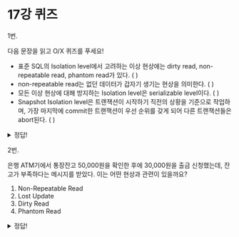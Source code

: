 # 17강 퀴즈

1번.

다음 문장을 읽고 O/X 퀴즈를 푸세요!

- 표준 SQL의 Isolation level에서 고려하는 이상 현상에는 dirty read, non-repeatable read, phantom read가 있다.  (    )
- non-repeatable read는 없던 데이터가 갑자기 생기는 현상을 의미한다. (    )
- 모든 이상 현상에 대해 방지하는 Isolation level은 serializable level이다. (    )
- Snapshot Isolation level은 트랜잭션이 시작하기 직전의 상황을 기준으로 작업하며, 가장 마지막에 commit한 트랜잭션이 우선 순위를 갖게 되어 다른 트랜잭션들은 abort된다. (    )
<details>
<summary>
  정답!
</summary>
  
    O
    
    X
    
    O
    
    X
    
  </details>  

2번.

은행 ATM기에서 통장잔고 50,000원을 확인한 후에 30,000원을 출금 신청했는데, 잔고가 부족하다는 메시지를 받았다. 이는 어떤 현상과 관련이 있을까요?

1. Non-Repeatable Read
2. Lost Update
3. Dirty Read
4. Phantom Read

<details>
<summary>
  정답!
</summary>

1
    
**Non-Repeatable Read** : 한 트랜잭션 내에서 같은 데이터를 두 번 이상 읽을 때, 다른 트랜잭션이 값을 수정 또는 삭제함으로 인해 읽은 값이 서로 달라지는 현상
  
</details>
    
    
